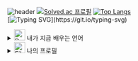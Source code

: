 ![header](https://capsule-render.vercel.app/api?type=slice&color=0:f5f5dc,100:0067a3&height=300&section=header&text=알고리즘%20저장소&fontSize=50&rotate=19&fontAlign=60&fontAlignY=40&animation=twinkling&desc=백준%20다이아%20도전기&descAlign=60&descAlignY=57)
[![Solved.ac
프로필](http://mazassumnida.wtf/api/v2/generate_badge?boj=ehdgnsl01)](https://solved.ac/ehdgnsl01)
[![Top Langs](https://github-readme-stats.vercel.app/api/top-langs/?username=yohan050605)](https://github.com/anuraghazra/github-readme-stats)
<br>
[![Typing SVG](https://readme-typing-svg.demolab.com?font=Poetsen+One&pause=500&color=000000&center=true&multiline=true&random=false&width=435&lines=Hello%2C+World!+Go+to+BOJ+Diamond+Tier!)](https://git.io/typing-svg)
<details>
<summary>
  <img src="https://raw.githubusercontent.com/Tarikul-Islam-Anik/Animated-Fluent-Emojis/master/Emojis/Objects/Desktop%20Computer.png" alt="Desktop Computer" width="25" height="25" /> 내가 지금 배우는 언어
</summary>
   <br>
  
![cpp](https://img.shields.io/badge/C%2B%2B-00599C?style=for-the-badge&logo=c%2B%2B&logoColor=white) 
![python](https://img.shields.io/badge/Python-3776AB?style=for-the-badge&logo=python&logoColor=white) 
![react](https://img.shields.io/badge/React-20232A?style=for-the-badge&logo=react&logoColor=61DAFB)  

</details>
<details>
  <summary>
    <img src="https://raw.githubusercontent.com/Tarikul-Islam-Anik/Animated-Fluent-Emojis/master/Emojis/Objects/File%20Folder.png" alt="File Folder" width="25" height="25" /> 나의 프로필
  </summary>
  <br>
  
  <a href="https://www.instagram.com/hoondonn_/"><img src="https://img.shields.io/badge/Instagram-E4405F?style=flat-square&logo=Instagram&logoColor=white" height="25"/></a>
  <a href="https://github.com/ehdgnsl01"><img src="https://img.shields.io/badge/GitHub-100000?style=for-the-badge&logo=github&logoColor=white" height="25"/></a>
</details>
